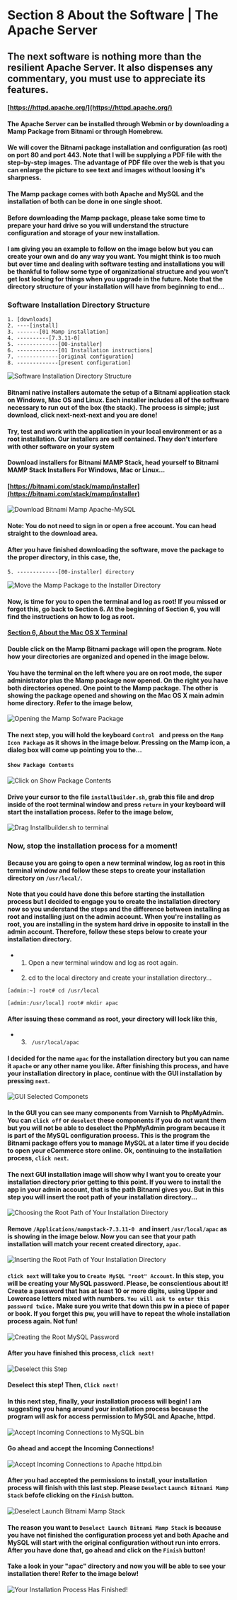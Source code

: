 # Section 8 About the Software | The Apache Server

## The next software is nothing more than the resilient Apache Server. It also dispenses any commentary, you must use to appreciate its features.

#### [https://httpd.apache.org/](https://httpd.apache.org/)

#### The Apache Server can be installed through Webmin or by downloading a Mamp Package from Bitnami or through Homebrew.

#### We will cover the Bitnami package installation and configuration (as root) on port 80 and port 443. Note that I will be supplying a PDF file with the step-by-step images. The advantage of PDF file over the web is that you can enlarge the picture to see text and images without loosing it's sharpness.

#### The Mamp package comes with both Apache and MySQL and the installation of both can be done in one single shoot.

#### Before downloading the Mamp package, please take some time to prepare your hard drive so you will understand the structure configuration and storage of your new installation.

#### I am giving you an example to follow on the image below but you can create your own and do any way you want. You might think is too much but over time and dealing with software testing and installations you will be thankful to follow some type of organizational structure and you won't get lost looking for things when you upgrade in the future. Note that the directory structure of your installation will have from beginning to end...

### Software Installation Directory Structure

````
1. [downloads]
2. ----[install]
3. -------[01 Mamp installation]
4. ----------[7.3.11-0]
5. -------------[00-installer]
6. -------------[01 Installation instructions]
7. -------------[original configuration]
8. -------------[present configuration]
````

![Software Installation Directory Structure]({{site.baseurl}}/img/apache-installation-1280px-001.png)

#### Bitnami native installers automate the setup of a Bitnami application stack on Windows, Mac OS and Linux. Each installer includes all of the software necessary to run out of the box (the stack). The process is simple; just download, click next-next-next and you are done!

#### Try, test and work with the application in your local environment or as a root installation. Our installers are self contained. They don't interfere with other software on your system 

#### Download installers for Bitnami MAMP Stack, head yourself to Bitnami MAMP Stack Installers For Windows, Mac or Linux...

#### [https://bitnami.com/stack/mamp/installer](https://bitnami.com/stack/mamp/installer)

![Download Bitnami Mamp Apache-MySQL]({{site.baseurl}}/img/apache-installation-1280px-002.png)

#### Note: You do not need to sign in or open a free account. You can head straight to the download area.

#### After you have finished downloading the software, move the package to the proper directory, in this case, the,

````
5. -------------[00-installer] directory
````

![Move the Mamp Package to the Installer Directory]({{site.baseurl}}/img/apache-installation-1280px-003.png)

#### Now, is time for you to open the terminal and log as root! If you missed or forgot this, go back to Section 6. At the beginning of Section 6, you will find the instructions on how to log as root.

#### [Section 6, About the Mac OS X Terminal](https://ebonsi.github.io/course-in-a-box/modules/tutorial/section6/)

#### Double click on the Mamp Bitnami package will open the program. Note how your directories are organized and opened in the image below.

#### You have the terminal on the left where you are on root mode, the super administrator plus the Mamp package now opened. On the right you have both directories opened. One point to the Mamp package. The other is showing the package opened and showing on the Mac OS X main admin home directory. Refer to the image below,

![Opening the Mamp Sofware Package]({{site.baseurl}}/img/apache-installation-1280px-004.png)

#### The next step, you will hold the keyboard ```Control ``` and press on the ```Mamp Icon Package``` as it shows in the image below. Pressing on the Mamp icon, a dialog box will come up pointing you to the...

#### ```Show Package Contents```

![Click on Show Package Contents]({{site.baseurl}}/img/apache-installation-1280px-005.png)

#### Drive your cursor to the file ```installbuilder.sh```, grab this file and drop inside of the root terminal window and press ```return``` in your keyboard will start the installation process. Refer to the image below, 

![Drag Installbuilder.sh to terminal]({{site.baseurl}}/img/apache-installation-1280px-006.png)

### Now, stop the installation process for a moment!

#### Because you are going to open a new terminal window, log as root in this terminal window and follow these steps to create your installation directory on ```/usr/local/```.

#### Note that you could have done this before starting the installation process but I decided to engage you to create the installation directory now so you understand the steps and the difference between installing as root and installing just on the admin account. When you're installing as root, you are installing in the system hard drive in opposite to install in the admin account. Therefore, follow these steps below to create your installation directory.

- 1. Open a new terminal window and log as root again.
- 2. cd to the local directory and create your installation directory...

```[admin:~] root# cd /usr/local``` 

```[admin:/usr/local] root# mkdir apac```

#### After issuing these command as root, your directory will lock like this,

- 3. ``` /usr/local/apac```

#### I decided for the name ```apac``` for the installation directory but you can name it ```apache``` or any other name you like. After finishing this process, and have your installation directory in place, continue with the GUI installation by pressing ```next```.

![GUI Selected Componets]({{site.baseurl}}/img/apache-installation-1280px-007.png)

#### In the GUI you can see many components from Varnish to PhpMyAdmin. You can ```click off``` or ```deselect``` these components if you do not want them but you will not be able to deselect the PhpMyAdmin program because it is part of the MySQL configuration process. This is the program the Bitnami package offers you to manage MySQL at a later time if you decide to open your eCommerce store online. Ok, continuing to the installation process, ```click next```.

#### The next GUI installation image will show why I want you to create your installation directory prior getting to this point. If you were to install the app in your admin account, that is the path Bitnami gives you. But in this step you will insert the root path of your installation directory...

![Choosing the Root Path of Your Installation Directory]({{site.baseurl}}/img/apache-installation-1280px-008.png)

#### Remove ```/Applications/mampstack-7.3.11-0 ``` and insert ```/usr/local/apac``` as is showing in the image below. Now you can see that your path installation will match your recent created directory, ```apac```.

![Inserting the Root Path of Your Installation Directory]({{site.baseurl}}/img/apache-installation-1280px-009.png)

#### ```click next``` will take you to ```Create MySQL "root" Account```. In this step, you will be creating your MySQL password. Please, be conscientious about it! Create a password that has at least 10 or more digits, using Upper and Lowercase letters mixed with numbers. ```You will ask to enter this password twice.``` Make sure you write that down this pw in a piece of paper or book. If you forget this pw, you will have to repeat the whole installation process again. Not fun!

![Creating the Root MySQL Password]({{site.baseurl}}/img/apache-installation-1280px-010.png)

#### After you have finished this process, ```click next!```

![Deselect this Step]({{site.baseurl}}/img/apache-installation-1280px-011.png)

#### Deselect this step! Then, ```Click next!```

#### In this next step, finally, your installation process will begin! I am suggesting you hang around your installation process because the program will ask for access permission to MySQL and Apache, httpd. 

![Accept Incoming Connections to MySQL.bin]({{site.baseurl}}/img/apache-installation-1280px-012.png)

#### Go ahead and accept the Incoming Connections!

![Accept Incoming Connections to Apache httpd.bin]({{site.baseurl}}/img/apache-installation-1280px-013.png)

#### After you had accepted the permissions to install, your installation process will finish with this last step. Please ```Deselect``` ```Launch Bitnami Mamp Stack``` befofe clicking on the ```Finish``` button.

![Deselect Launch Bitnami Mamp Stack]({{site.baseurl}}/img/apache-installation-1280px-014.png)

#### The reason you want to ```Deselect Launch Bitnami Mamp Stack``` is because you have not finished the configuration process yet and both Apache and MySQL will start with the original configuration without run into errors. After you have done that, go ahead and click on the ```Finish``` button!

#### Take a look in your "apac" directory and now you will be able to see your installation there! Refer to the image below!

![Your Installation Process Has Finished!]({{site.baseurl}}/img/apache-installation-1280px-015.png)















